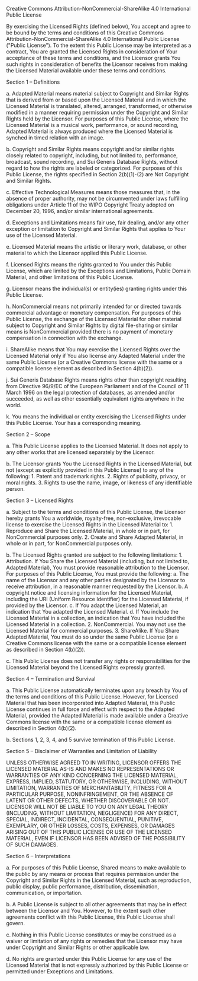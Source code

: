 Creative Commons Attribution-NonCommercial-ShareAlike 4.0 International Public License

By exercising the Licensed Rights (defined below), You accept and agree to be bound by the terms and conditions of this Creative Commons Attribution-NonCommercial-ShareAlike 4.0 International Public License ("Public License"). To the extent this Public License may be interpreted as a contract, You are granted the Licensed Rights in consideration of Your acceptance of these terms and conditions, and the Licensor grants You such rights in consideration of benefits the Licensor receives from making the Licensed Material available under these terms and conditions.

Section 1 – Definitions

a. Adapted Material means material subject to Copyright and Similar Rights that is derived from or based upon the Licensed Material and in which the Licensed Material is translated, altered, arranged, transformed, or otherwise modified in a manner requiring permission under the Copyright and Similar Rights held by the Licensor. For purposes of this Public License, where the Licensed Material is a musical work, performance, or sound recording, Adapted Material is always produced where the Licensed Material is synched in timed relation with an image.

b. Copyright and Similar Rights means copyright and/or similar rights closely related to copyright, including, but not limited to, performance, broadcast, sound recording, and Sui Generis Database Rights, without regard to how the rights are labeled or categorized. For purposes of this Public License, the rights specified in Section 2(b)(1)-(2) are Not Copyright and Similar Rights.

c. Effective Technological Measures means those measures that, in the absence of proper authority, may not be circumvented under laws fulfilling obligations under Article 11 of the WIPO Copyright Treaty adopted on December 20, 1996, and/or similar international agreements.

d. Exceptions and Limitations means fair use, fair dealing, and/or any other exception or limitation to Copyright and Similar Rights that applies to Your use of the Licensed Material.

e. Licensed Material means the artistic or literary work, database, or other material to which the Licensor applied this Public License.

f. Licensed Rights means the rights granted to You under this Public License, which are limited by the Exceptions and Limitations, Public Domain Material, and other limitations of this Public License.

g. Licensor means the individual(s) or entity(ies) granting rights under this Public License.

h. NonCommercial means not primarily intended for or directed towards commercial advantage or monetary compensation. For purposes of this Public License, the exchange of the Licensed Material for other material subject to Copyright and Similar Rights by digital file-sharing or similar means is NonCommercial provided there is no payment of monetary compensation in connection with the exchange.

i. ShareAlike means that You may exercise the Licensed Rights over the Licensed Material only if You also license any Adapted Material under the same Public License (or a Creative Commons license with the same or a compatible license element as described in Section 4(b)(2)).

j. Sui Generis Database Rights means rights other than copyright resulting from Directive 96/9/EC of the European Parliament and of the Council of 11 March 1996 on the legal protection of databases, as amended and/or succeeded, as well as other essentially equivalent rights anywhere in the world.

k. You means the individual or entity exercising the Licensed Rights under this Public License. Your has a corresponding meaning.

Section 2 – Scope

a. This Public License applies to the Licensed Material. It does not apply to any other works that are licensed separately by the Licensor.

b. The Licensor grants You the Licensed Rights in the Licensed Material, but not (except as explicitly provided in this Public License) to any of the following:
    1. Patent and trademark rights.
    2. Rights of publicity, privacy, or moral rights.
    3. Rights to use the name, image, or likeness of any identifiable person.

Section 3 – Licensed Rights

a. Subject to the terms and conditions of this Public License, the Licensor hereby grants You a worldwide, royalty-free, non-exclusive, irrevocable license to exercise the Licensed Rights in the Licensed Material to:
    1. Reproduce and Share the Licensed Material, in whole or in part, for NonCommercial purposes only.
    2. Create and Share Adapted Material, in whole or in part, for NonCommercial purposes only.

b. The Licensed Rights granted are subject to the following limitations:
    1. Attribution. If You Share the Licensed Material (including, but not limited to, Adapted Material), You must provide reasonable attribution to the Licensor. For purposes of this Public License, You must provide the following:
        a. The name of the Licensor and any other parties designated by the Licensor to receive attribution, in a reasonable manner requested by the Licensor.
        b. A copyright notice and licensing information for the Licensed Material, including the URI (Uniform Resource Identifier) for the Licensed Material, if provided by the Licensor.
        c. If You adapt the Licensed Material, an indication that You adapted the Licensed Material.
        d. If You include the Licensed Material in a collection, an indication that You have included the Licensed Material in a collection.
    2. NonCommercial. You may not use the Licensed Material for commercial purposes.
    3. ShareAlike. If You Share Adapted Material, You must do so under the same Public License (or a Creative Commons license with the same or a compatible license element as described in Section 4(b)(2)).

c. This Public License does not transfer any rights or responsibilities for the Licensed Material beyond the Licensed Rights expressly granted.

Section 4 – Termination and Survival

a. This Public License automatically terminates upon any breach by You of the terms and conditions of this Public License. However, for Licensed Material that has been incorporated into Adapted Material, this Public License continues in full force and effect with respect to the Adapted Material, provided the Adapted Material is made available under a Creative Commons license with the same or a compatible license element as described in Section 4(b)(2).

b. Sections 1, 2, 3, 4, and 5 survive termination of this Public License.

Section 5 – Disclaimer of Warranties and Limitation of Liability

UNLESS OTHERWISE AGREED TO IN WRITING, LICENSOR OFFERS THE LICENSED MATERIAL AS-IS AND MAKES NO REPRESENTATIONS OR WARRANTIES OF ANY KIND CONCERNING THE LICENSED MATERIAL, EXPRESS, IMPLIED, STATUTORY, OR OTHERWISE, INCLUDING, WITHOUT LIMITATION, WARRANTIES OF MERCHANTABILITY, FITNESS FOR A PARTICULAR PURPOSE, NONINFRINGEMENT, OR THE ABSENCE OF LATENT OR OTHER DEFECTS, WHETHER DISCOVERABLE OR NOT. LICENSOR WILL NOT BE LIABLE TO YOU ON ANY LEGAL THEORY (INCLUDING, WITHOUT LIMITATION, NEGLIGENCE) FOR ANY DIRECT, SPECIAL, INDIRECT, INCIDENTAL, CONSEQUENTIAL, PUNITIVE, EXEMPLARY, OR OTHER LOSSES, COSTS, EXPENSES, OR DAMAGES ARISING OUT OF THIS PUBLIC LICENSE OR USE OF THE LICENSED MATERIAL, EVEN IF LICENSOR HAS BEEN ADVISED OF THE POSSIBILITY OF SUCH DAMAGES.

Section 6 – Interpretations

a. For purposes of this Public License, Shared means to make available to the public by any means or process that requires permission under the Copyright and Similar Rights in the Licensed Material, such as reproduction, public display, public performance, distribution, dissemination, communication, or importation.

b. A Public License is subject to all other agreements that may be in effect between the Licensor and You. However, to the extent such other agreements conflict with this Public License, this Public License shall govern.

c. Nothing in this Public License constitutes or may be construed as a waiver or limitation of any rights or remedies that the Licensor may have under Copyright and Similar Rights or other applicable law.

d. No rights are granted under this Public License for any use of the Licensed Material that is not expressly authorized by this Public License or permitted under Exceptions and Limitations.

